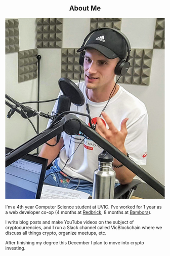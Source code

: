 <center><h2>About Me</h2></center>

<img src="/public/images/podcast_1_close.jpg" id="headshot" alt="headshot"/>

I'm a 4th year Computer Science student at UVIC.
I've worked for 1 year as a web developer co-op (4 months at [Redbrick](https://rdbrck.com/), 8 months at [Bambora](https://www.bambora.com/en/us/)).

I write blog posts and make YouTube videos on the subject of cryptocurrencies, and I run a Slack channel called VicBlockchain where we discuss all things crypto, organize meetups, etc.

After finishing my degree this December I plan to move into crypto investing.
